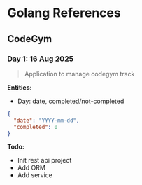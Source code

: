 # Golang References

## CodeGym

### Day 1: 16 Aug 2025

> Application to manage codegym track

**Entities:**

- Day: date, completed/not-completed

```json
{
  "date": "YYYY-mm-dd",
  "completed": 0
}
```

**Todo:**

- Init rest api project
- Add ORM
- Add service
